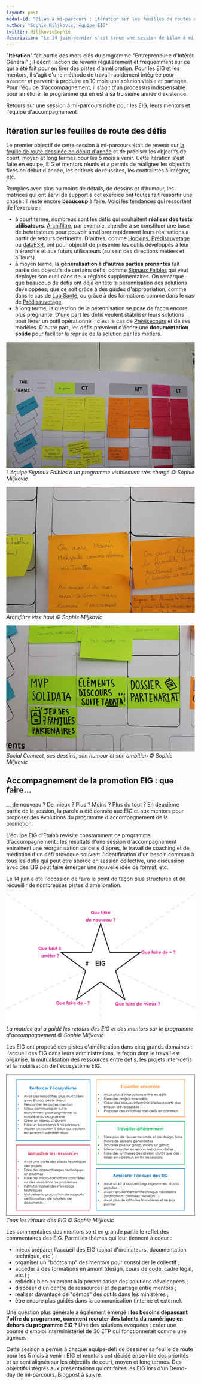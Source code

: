 ```yaml
---
layout: post
modal-id: "Bilan à mi-parcours : itération sur les feuilles de routes des défis EIG et l'accompagnement de l'équipe EIG"
author: "Sophie Miljkovic, équipe EIG"
twitter: MiljkovicSophie
description: "Le 14 juin dernier s'est tenue une session de bilan à mi-parcours. L'occasion pour les EIG et leurs mentors de faire le point sur leurs défis et d'adapter la feuille de route des 5 mois à venir. L'occasion aussi de faire des retours sur l'accompagnement qu'offre l'équipe EIG. En voici une synthèse."
---
```


"**Itération**" fait partie des mots clés du programme "Entrepreneur·e d'Intérêt Général" ; il décrit l'action de revenir régulièrement et fréquemment sur ce qui a été fait pour en tirer des pistes d'amélioration. Pour les EIG et les mentors, il s'agit d'une méthode de travail rapidement intégrée pour avancer et parvenir à produire en 10 mois une solution viable et partagée. Pour l'équipe d'accompagnement, il s'agit d'un processus indispensable pour améliorer le programme qui en est à sa troisième année d'existence. 

Retours sur une session à mi-parcours riche pour les EIG, leurs mentors et l'équipe d'accompagnement.

## Itération sur les feuilles de route des défis

Le premier objectif de cette session à mi-parcours était de revenir sur [la feuille de route dessinée en début d'année](https://entrepreneur-interet-general.etalab.gouv.fr/posts/2018/04/04/construire-une-feuille-de-route-partagee/) et de préciser les objectifs de court, moyen et long termes pour les 5 mois à venir. Cette itération s'est faite en équipe, EIG et mentors réunis et a permis de réaligner les objectifs fixés en début d'année, les critères de réussites, les contraintes à intégrer, etc. 

Remplies avec plus ou moins de détails, de dessins et d'humour, les matrices qui ont servi de support à cet exercice ont toutes fait ressortir une chose : il reste encore **beaucoup** à faire. Voici les tendances qui ressortent de l'exercice :

- à court terme, nombreux sont les défis qui souhaitent **réaliser des tests utilisateurs**. [Archifiltre](https://entrepreneur-interet-general.etalab.gouv.fr/defi/2017/09/26/archemse/), par exemple, cherche à se constituer une base de betatesteurs pour pouvoir améliorer rapidement leurs réalisations à partir de retours pertinents. D'autres, comme [Hopkins](https://entrepreneur-interet-general.etalab.gouv.fr/defi/2017/09/26/hopkins/), [Prédisauvetage](https://entrepreneur-interet-general.etalab.gouv.fr/defi/2017/09/26/donneesauvetagemaritime/) ou [dataESR](https://entrepreneur-interet-general.etalab.gouv.fr/defi/2017/09/26/dataesr/), ont pour objectif de présenter les outils développés à leur hiérarchie et aux futurs utilisateurs (au sein des directions métiers et ailleurs). 
- à moyen terme, la **généralisation à d'autres parties prenantes** fait partie des objectifs de certains défis, comme [Signaux Faibles](https://entrepreneur-interet-general.etalab.gouv.fr/defi/2017/09/26/signauxfaibles/) qui veut déployer son outil dans deux régions supplémentaires. On remarque que beaucoup de défis ont déjà en tête la pérennisation des solutions développées, que ce soit grâce à des guides d'appropriation, comme dans le cas de [Lab Santé](https://entrepreneur-interet-general.etalab.gouv.fr/defi/2017/09/26/labsante/), ou grâce à des formations comme dans le cas de [Prédisauvetage](https://entrepreneur-interet-general.etalab.gouv.fr/defi/2017/09/26/donneesauvetagemaritime/). 
- à long terme, la question de la pérennisation se pose de façon encore plus prégnante. D'une part les défis veulent stabiliser leurs solutions pour livrer un outil opérationnel ; c'est le cas de [Prévisecours](https://entrepreneur-interet-general.etalab.gouv.fr/defi/2017/09/26/previsecours/) et de ses modèles. D'autre part, les défis prévoient d'écrire une **documentation solide** pour faciliter la reprise de la solution par les métiers.  


![Les objectifs de Signaux Faibles avec beaucoup de post-it](/img/Matrice-Signaux-Faibles.jpg)
_L'équipe Signaux Faibles a un programme visiblement très chargé © Sophie Miljkovic_

![Un parmi les ambitieux objectifs d'Archifiltre : compter le secrétaire d'État chargé du numérique parmi ses abonnés Twitter](/img/Matrice-Archifiltre.jpg)
_Archifiltre vise haut © Sophie Miljkovic_

![Les objectifs de Social Connect tout en dessins et en humour](/img/Matrice-Social-Connect.jpg)
_Social Connect, ses dessins, son humour et son ambition © Sophie Miljkovic_

## Accompagnement de la promotion EIG : que faire...

... de nouveau ? De mieux ? Plus ? Moins ? Plus du tout ? En deuxième partie de la session, la parole a été donnée aux EIG et aux mentors pour proposer des évolutions du programme d'accompagnement de la promotion. 

L'équipe EIG d'Etalab revisite constamment ce programme d'accompagnement : les résultats d'une session d'accompagnement entraînent une réorganisation de celle d'après, le travail de coaching et de médiation d'un défi provoque souvent l'identification d'un besoin commun à tous les défis qui peut être abordé en session collective, une discussion avec des EIG peut faire émerger une nouvelle idée de format, etc. 

Le 14 juin a été l'occasion de faire le point de façon plus structurée et de recueillir de nombreuses pistes d'amélioration. 

![Une matrice d'évaluation de l'accompagnement du programme](/img/Matrice-evaluation-accompagnement.png)
_La matrice qui a guidé les retours des EIG et des mentors sur le programme d'accompagnement © Sophie Miljkovic_

Les EIG ont proposé des pistes d'amélioration dans cinq grands domaines : l'accueil des EIG dans leurs administrations, la façon dont le travail est organisé, la mutualisation des ressources entre défis, les projets inter-défis et la mobilisation de l'écosystème EIG. 

![Un tableau reprenant les 5 domaines de recommandations et le détail de ces recommandations](/img/Retours-EIG.png)
_Tous les retours des EIG © Sophie Miljkovic_

Les commentaires des mentors sont en grande partie le reflet des commentaires des EIG. Parmi les thèmes qui leur tiennent à coeur : 
- mieux préparer l'accueil des EIG (achat d'ordinateurs, documentation technique, etc.) ;
- organiser un "bootcamp" des mentors pour consolider le collectif ;
- accéder à des formations en amont (design, cours de code, cadre légal, etc.) ;
- réfléchir bien en amont à la pérennisation des solutions développées ;
- disposer d'un centre de ressources et de partage entre mentors ;
- réaliser davantage de "démos" des outils dans les ministères ;
- être encore plus guidés dans la communication (interne et externe).

Une question plus générale a également émergé : **les besoins dépassant l'offre du programme, comment recruter des talents du numérique en dehors du programme EIG ?** Une des solutions évoquées : créer une bourse d'emploi interministériel de 30 ETP qui fonctionnerait comme une agence.

Cette session a permis à chaque équipe-défi de dessiner sa feuille de route pour les 5 mois à venir : EIG et mentors ont décidé ensemble des priorités et se sont alignés sur les objectifs de court, moyen et long termes. Des objectifs intégrés aux présentations qu'ont faites les EIG lors d'un Demo-day de mi-parcours. Blogpost à suivre.



